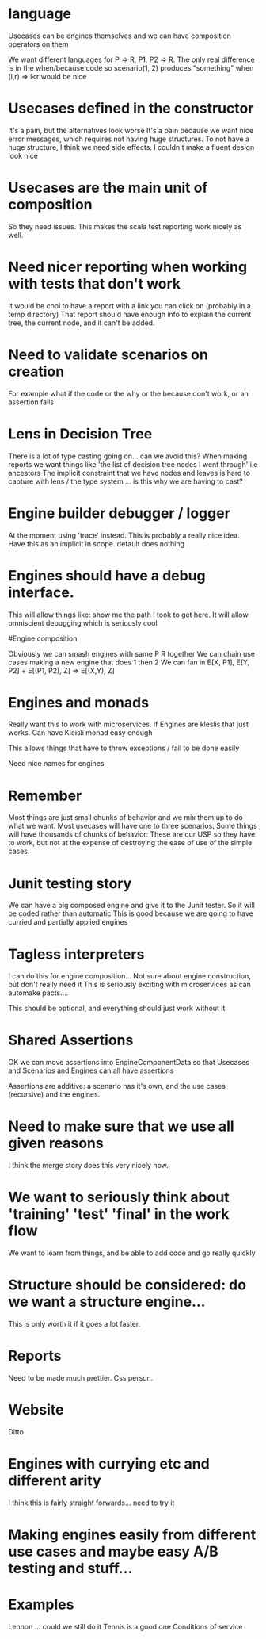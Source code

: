 # language

Usecases can be engines themselves and we can have  composition operators on them

We want different languages for P => R, P1, P2 => R. The only real difference is in the when/because code
so scenario(1, 2) produces "something" when (l,r) => l<r would be nice


# Usecases defined in the constructor
It's a pain, but the alternatives look worse
It's a pain because we want nice error messages, which requires not having huge structures.
To not have a huge structure, I think we need side effects. I couldn't make a fluent design look nice

# Usecases are the main unit of composition
So they need issues. 
This makes the scala test reporting work nicely as well. 

# Need nicer reporting when working with tests that don't work

It would be cool to have a report with a link you can click on (probably in a temp directory)
That report should have enough info to explain the current tree, the current node, and it can't be added.

# Need to validate scenarios on creation

For example what if the code or the why or the because don't work, or an assertion fails

# Lens in Decision Tree
There is a lot of type casting going on... can we avoid this?
When making reports we want things like 'the list of decision tree nodes I went through' i.e ancestors
The implicit constraint that we have nodes and leaves is hard to capture with lens / the type system ... is this why we are having to cast?

# Engine builder debugger / logger
At the moment using 'trace' instead. 
This is probably a really nice idea.
Have this as an implicit in scope. default does nothing

# Engines should have a debug interface.

This will allow things like: show me the path I took to get here.
It will allow omniscient debugging which is seriously cool 

#Engine composition

Obviously we can smash engines with same P R together
We can chain use cases making a new engine that does 1 then 2
We can fan in E[X, P1], E[Y, P2] + E[(P1, P2), Z] => E[(X,Y), Z]

# Engines and monads
Really want this to work with microservices.
If Engines are kleslis that just works.
Can have Kleisli monad easy enough

This allows things that have to throw exceptions / fail to be done easily

Need nice names for engines

# Remember
Most things are just small chunks of behavior and we mix them up to do what we want. Most usecases will 
have one to three scenarios.
Some things will have thousands of chunks of behavior: These are our USP so they have to work, but
not at the expense of destroying the ease of use of the simple cases.


# Junit testing story

We can have a big composed engine and give it to the Junit tester.
So it will be coded rather than automatic
This is good because we are going to have curried and partially applied engines

# Tagless interpreters
I can do this for engine composition... Not sure about engine construction, but don't really need it
This is seriously exciting with microservices as can automake pacts....

This should be optional, and everything should just work without it.

# Shared Assertions
OK we can move assertions into EngineComponentData so that Usecases and Scenarios and Engines can all have assertions

Assertions are additive: a scenario has it's own, and the use cases (recursive) and the engines..

# Need to make sure that we use all given reasons

I think the merge story does this very nicely now. 


# We want to seriously think about 'training' 'test' 'final' in the work flow
We want to learn from things, and be able to add code and go really quickly

# Structure should be considered: do we want a structure engine... 
This is only worth it if it goes a lot faster.

# Reports
Need to be made much prettier. Css person.

# Website
Ditto

# Engines with currying etc and different arity
I think this is fairly straight forwards... need to try it

# Making engines easily from different use cases and maybe easy A/B testing and stuff...





# Examples
Lennon ... could we still do it
Tennis is a good one
Conditions of service
